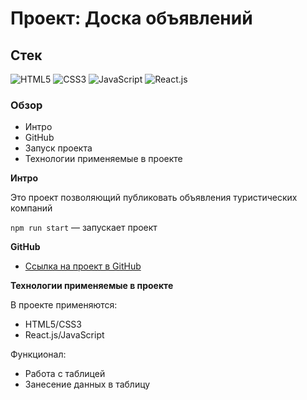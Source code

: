 # Проект: Доска объявлений

## Стек

![HTML5](https://img.shields.io/badge/-HTML5-4A4A4A?style=for-the-badge&logo=HTML5&logoColor=FF7600)
![CSS3](https://img.shields.io/badge/-CSS3-4A4A4A?style=for-the-badge&logo=CSS3&logoColor=5871CD)
![JavaScript](https://img.shields.io/badge/-JavaScript-4A4A4A?style=for-the-badge&logo=JavaScript&logoColor=FFE300)
![React.js](https://img.shields.io/badge/-React.js-4A4A4A?style=for-the-badge&logo=React&logoColor=73C6E5)

### Обзор

- Интро
- GitHub
- Запуск проекта
- Технологии применяемые в проекте

**Интро**

Это проект позволяющий публиковать объявления туристических компаний

`npm run start` — запускает проект

**GitHub**

- [Ссылка на проект в GitHub](https://azizjp.github.io/ticket-purchase-table/)

**Технологии применяемые в проекте**

В проекте применяются:

- HTML5/CSS3
- React.js/JavaScript

Функционал:

- Работа с таблицей
- Занесение данных в таблицу

